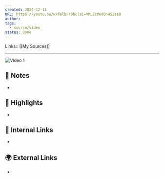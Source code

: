 ```yaml
---
created: 2024-12-11
URL: https://youtu.be/wxfelbFrbhc?si=VMLZcMHdOnHSIzeB
author: 
tags:
  - source/video
status: Done
---
```

Links:: [[My Sources]]

---

![Video 1](https://youtu.be/wxfelbFrbhc?si=VMLZcMHdOnHSIzeB)

## 📝 Notes

- 






## 🌟 Highlights 

- 





## 🔗 Internal Links

- 

## 🌍 External Links

- 

